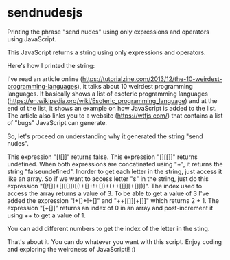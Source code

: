 # sendnudesjs
Printing the phrase "send nudes" using only expressions and operators using JavaScript.

This JavaScript returns a string using only expressions and operators. 

Here's how I printed the string:

I've read an article online (https://tutorialzine.com/2013/12/the-10-weirdest-programming-languages), it talks about 10 weirdest programming languages. It basically shows a list of esoteric programming languages (https://en.wikipedia.org/wiki/Esoteric_programming_language) and at the end of the list, it shows an example on how JavaScript is added to the list. The article also links you to a website (https://wtfjs.com/) that contains a list of "bugs" JavaScript can generate.

So, let's proceed on understanding why it generated the string "send nudes".

This expression "[![]]" returns false. This expression "[][[]]" returns undefined. When both expressions are concatinated using "+", it returns the string "falseundefined". Inorder to get each letter in the string, just access it like an array. So if we want to access letter "s" in the string, just do this expression "([![]]+[][[]])[(!+[]+!+[])+(++[[]][+[]])]". The index used to access the array returns a value of 3. To be able to get a value of 3 I've added the expression "!+[]+!+[]" and "++[[]][+[]]" which returns 2 + 1. The expression "[+[]]" returns an index of 0 in an array and post-increment it using ++ to get a value of 1. 

You can add different numbers to get the index of the letter in the sting. 

That's about it. You can do whatever you want with this script. Enjoy coding and exploring the weirdness of JavaScripti! :)
